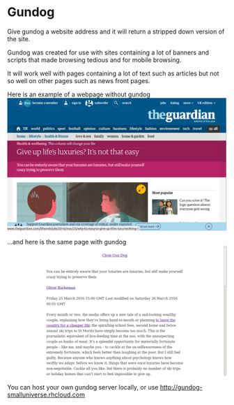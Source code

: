 # Gundog

Give gundog a website address and it will return a stripped down version of the site.

Gundog was created for use with sites containing a lot of banners and scripts that made browsing tedious and for mobile browsing.

It will work well with pages containing a lot of text such as articles but not so well on other pages such as news front pages.

Here is an example of a webpage without gundog
![alt text](https://github.com/JonathanDHarris/gundog/blob/master/documentation_images/without_example.png "Example website without gundog")

...and here is the same page with gundog
![alt text](https://github.com/JonathanDHarris/gundog/blob/master/documentation_images/with_example.png "The same website with gundog")

You can host your own gundog server locally, or use http://gundog-smalluniverse.rhcloud.com